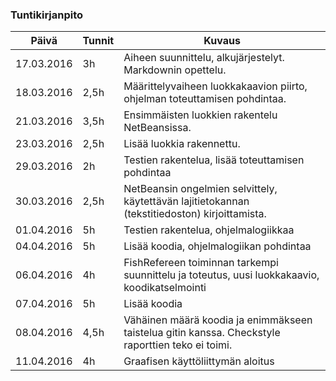 ### Tuntikirjanpito
Päivä | Tunnit | Kuvaus
--------------- | ----- | ------
17.03.2016 | 3h | Aiheen suunnittelu, alkujärjestelyt. Markdownin opettelu.
18.03.2016 | 2,5h | Määrittelyvaiheen luokkakaavion piirto, ohjelman toteuttamisen pohdintaa.
21.03.2016 | 3,5h | Ensimmäisten luokkien rakentelu NetBeansissa.
23.03.2016 | 2,5h | Lisää luokkia rakennettu.
29.03.2016 | 2h | Testien rakentelua, lisää toteuttamisen pohdintaa
30.03.2016 | 2,5h | NetBeansin ongelmien selvittely, käytettävän lajitietokannan (tekstitiedoston) kirjoittamista.
01.04.2016 | 5h | Testien rakentelua, ohjelmalogiikkaa
04.04.2016 | 5h | Lisää koodia, ohjelmalogiikan pohdintaa
06.04.2016 | 4h | FishRefereen toiminnan tarkempi suunnittelu ja toteutus, uusi luokkakaavio, koodikatselmointi
07.04.2016 | 5h | Lisää koodia
08.04.2016 | 4,5h | Vähäinen määrä koodia ja enimmäkseen taistelua gitin kanssa. Checkstyle raporttien teko ei toimi.
11.04.2016 | 4h | Graafisen käyttöliittymän aloitus 
